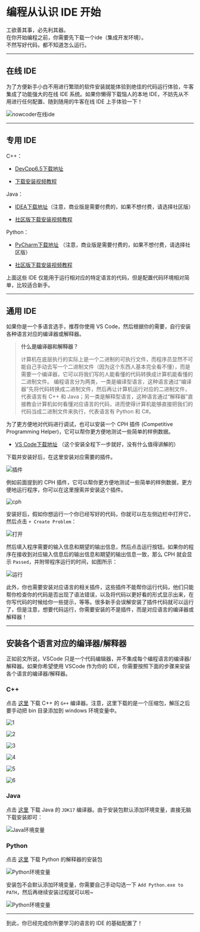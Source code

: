 # 编程从认识 IDE 开始

工欲善其事，必先利其器。  
在你开始编程之前，你需要先下载一个ide（集成开发环境）。  
不然写好代码，都不知道怎么运行。

---

## 在线 IDE

为了方便新手小白不用进行繁琐的软件安装就能体验到绝佳的代码运行体验，牛客集成了功能强大的在线 IDE 系统。如果你懒得下载恼人的本地 IDE，不妨先从不用进行任何配置、随到随用的牛客在线 IDE 上手体验一下！

![nowcoder在线ide](https://uploadfiles.nowcoder.com/images/20250410/884161472_1744255401194/D2B5CA33BD970F64A6301FA75AE2EB22)

---

## 专用 IDE

C++：

- [DevCpp6.5下载地址](https://soft.3dmgame.com/down/207888.html)

- [下载安装视频教程](https://www.bilibili.com/video/BV14D4y1q7UQ)

Java：

- [IDEA下载地址](https://www.jetbrains.com/idea/download/other.html)（注意，商业版是需要付费的，如果不想付费，请选择社区版）

- [社区版下载安装视频教程](https://www.bilibili.com/video/BV14D4y1q7UQ)

Python：

- [PyCharm下载地址](https://www.jetbrains.com/pycharm/download/other.html)  （注意，商业版是需要付费的，如果不想付费，请选择社区版）

- [社区版下载安装视频教程](https://www.bilibili.com/video/BV1D5KpeWE55/)

上面这些 IDE 仅能用于运行相对应的特定语言的代码，但是配置代码环境相对简单，比较适合新手。

---

## 通用 IDE

如果你是一个多语言选手，推荐你使用 VS Code，然后根据你的需要，自行安装各种语言对应的编译器或解释器。

> **什么是编译器和解释器？**
>  
> 计算机在底层执行的实际上是一个二进制的可执行文件，而程序员显然不可能自己手动去写一个二进制文件（因为这个东西人基本完全看不懂），而是需要一个编译器，它可以将我们写的人能看懂的代码转换成计算机能看懂的二进制文件。
> 编程语言分为两类，一类是编译型语言，这种语言通过“编译器”先将代码转换成二进制文件，然后再让计算机运行对应的二进制文件，代表语言有 C++ 和 Java；另一类是解释型语言，这种语言通过“解释器”直接教会计算机如何看懂对应语言的代码，进而使得计算机能够直接把我们的代码当成二进制文件来执行，代表语言有 Python 和 C#。

为了更方便地对代码进行调试，也可以安装一个 CPH 插件 (Competitive Programming Helper)，它可以帮你更方便地测试一些简单的样例数据。

- [VS Code下载地址](https://code.visualstudio.com/) （这个安装全程下一步就好，没有什么值得讲解的）

下载并安装好后，在这里安装对应需要的插件。

![插件](https://uploadfiles.nowcoder.com/images/20250423/884161472_1745376531687/D2B5CA33BD970F64A6301FA75AE2EB22)

例如前面提到的 CPH 插件，它可以帮你更方便地测试一些简单的样例数据，更方便地运行程序，你可以在这里搜索并安装这个插件。

![cph](https://uploadfiles.nowcoder.com/images/20250423/884161472_1745376713213/D2B5CA33BD970F64A6301FA75AE2EB22)

安装好后，假如你想运行一个你已经写好的代码，你就可以在左侧边栏中打开它，然后点击 `+ Create Problem`：

![打开](https://uploadfiles.nowcoder.com/images/20250423/884161472_1745376811200/D2B5CA33BD970F64A6301FA75AE2EB22)

然后填入程序需要的输入信息和期望的输出信息，然后点击运行按钮。如果你的程序在接收到对应输入信息后的输出信息和期望的输出信息一致，那么 CPH 就会显示 `Passed`，并附带程序运行的时间，如图所示：

![运行](https://uploadfiles.nowcoder.com/images/20250423/884161472_1745377202286/D2B5CA33BD970F64A6301FA75AE2EB22)

此外，你也需要安装对应语言的相关插件，这些插件不能帮你运行代码，他们只能帮你检查你的代码是否出现了语法错误，以及将代码以更好看的形式显示出来，在你写代码的时候给你一些提示，等等。很多新手会误解安装了插件代码就可以运行了，但是注意，想要代码运行，你需要安装的不是插件，而是对应语言的编译器或解释器！

---

## 安装各个语言对应的编译器/解释器

正如前文所说，VSCode 只是一个代码编辑器，并不集成每个编程语言的编译器/解释器。如果你希望使用 VSCode 作为你的 IDE，你需要按照下面的步骤来安装各个语言的编译器/解释器。

### C++

点击 [这里](https://www.123912.com/s/3cSAvd-NJp7A) 下载 C++ 的 `G++` 编译器。注意，这里下载的是一个压缩包，解压之后要手动把 bin 目录添加到 windows 环境变量中。

![1](https://uploadfiles.nowcoder.com/images/20250423/884161472_1745374633562/D2B5CA33BD970F64A6301FA75AE2EB22)

![2](https://uploadfiles.nowcoder.com/images/20250423/884161472_1745374692494/D2B5CA33BD970F64A6301FA75AE2EB22)

![3](https://uploadfiles.nowcoder.com/images/20250423/884161472_1745374812460/D2B5CA33BD970F64A6301FA75AE2EB22)

![4](https://uploadfiles.nowcoder.com/images/20250423/884161472_1745374835429/D2B5CA33BD970F64A6301FA75AE2EB22)

![5](https://uploadfiles.nowcoder.com/images/20250423/884161472_1745374911857/D2B5CA33BD970F64A6301FA75AE2EB22)

![6](https://uploadfiles.nowcoder.com/images/20250423/884161472_1745375030429/D2B5CA33BD970F64A6301FA75AE2EB22)

### Java

点击 [这里](https://mirrors.tuna.tsinghua.edu.cn/Adoptium/17/jdk/x64/windows/OpenJDK17U-jdk_x64_windows_hotspot_17.0.15_6.msi) 下载 Java 的 `JDK17` 编译器。由于安装包默认添加环境变量，直接无脑下载安装即可：

![Java环境变量](https://uploadfiles.nowcoder.com/images/20250423/884161472_1745376027939/D2B5CA33BD970F64A6301FA75AE2EB22)

### Python

点击 [这里](https://www.python.org/downloads/) 下载 Python 的解释器的安装包

![Python环境变量](https://uploadfiles.nowcoder.com/images/20250423/884161472_1745376206241/D2B5CA33BD970F64A6301FA75AE2EB22)

安装包不会默认添加环境变量，你需要自己手动勾选一下 `Add Python.exe to PATH`，然后再继续安装过程就可以啦~

![Python环境变量](https://uploadfiles.nowcoder.com/images/20250414/884161472_1744603381955/D2B5CA33BD970F64A6301FA75AE2EB22)

---

到此，你已经完成你所要学习的语言的 IDE 的基础配置了！
